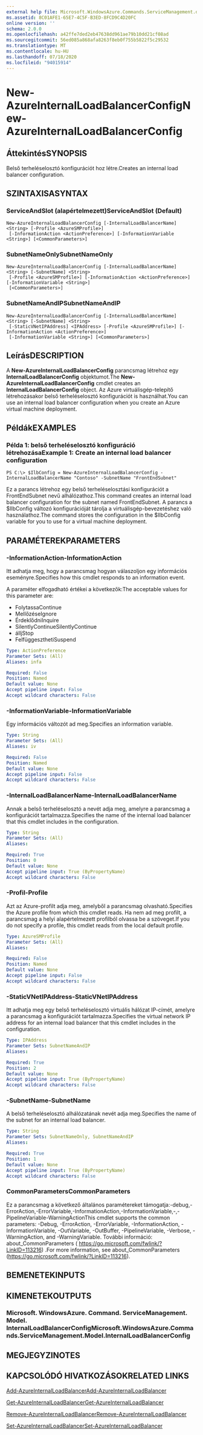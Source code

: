```yaml
---
external help file: Microsoft.WindowsAzure.Commands.ServiceManagement.dll-Help.xml
ms.assetid: 8C01AFE1-65E7-4C5F-B3ED-8FCD9C4D20FC
online version: ''
schema: 2.0.0
ms.openlocfilehash: a42ffe7ded2eb47638dd961ae79b10dd21cf08ad
ms.sourcegitcommit: 56ed085a868afa8263f8eb0f755b5822f5c29532
ms.translationtype: MT
ms.contentlocale: hu-HU
ms.lasthandoff: 07/18/2020
ms.locfileid: "94015914"
---
```

# <span data-ttu-id="002e3-101">New-AzureInternalLoadBalancerConfig</span><span class="sxs-lookup"><span data-stu-id="002e3-101">New-AzureInternalLoadBalancerConfig</span></span>

## <span data-ttu-id="002e3-102">Áttekintés</span><span class="sxs-lookup"><span data-stu-id="002e3-102">SYNOPSIS</span></span>
<span data-ttu-id="002e3-103">Belső terheléselosztó konfigurációt hoz létre.</span><span class="sxs-lookup"><span data-stu-id="002e3-103">Creates an internal load balancer configuration.</span></span>

## <span data-ttu-id="002e3-104">SZINTAXISA</span><span class="sxs-lookup"><span data-stu-id="002e3-104">SYNTAX</span></span>

### <span data-ttu-id="002e3-105">ServiceAndSlot (alapértelmezett)</span><span class="sxs-lookup"><span data-stu-id="002e3-105">ServiceAndSlot (Default)</span></span>
```
New-AzureInternalLoadBalancerConfig [-InternalLoadBalancerName] <String> [-Profile <AzureSMProfile>]
 [-InformationAction <ActionPreference>] [-InformationVariable <String>] [<CommonParameters>]
```

### <span data-ttu-id="002e3-106">SubnetNameOnly</span><span class="sxs-lookup"><span data-stu-id="002e3-106">SubnetNameOnly</span></span>
```
New-AzureInternalLoadBalancerConfig [-InternalLoadBalancerName] <String> [-SubnetName] <String>
 [-Profile <AzureSMProfile>] [-InformationAction <ActionPreference>] [-InformationVariable <String>]
 [<CommonParameters>]
```

### <span data-ttu-id="002e3-107">SubnetNameAndIP</span><span class="sxs-lookup"><span data-stu-id="002e3-107">SubnetNameAndIP</span></span>
```
New-AzureInternalLoadBalancerConfig [-InternalLoadBalancerName] <String> [-SubnetName] <String>
 [-StaticVNetIPAddress] <IPAddress> [-Profile <AzureSMProfile>] [-InformationAction <ActionPreference>]
 [-InformationVariable <String>] [<CommonParameters>]
```

## <span data-ttu-id="002e3-108">Leírás</span><span class="sxs-lookup"><span data-stu-id="002e3-108">DESCRIPTION</span></span>
<span data-ttu-id="002e3-109">A **New-AzureInternalLoadBalancerConfig** parancsmag létrehoz egy **InternalLoadBalancerConfig** objektumot.</span><span class="sxs-lookup"><span data-stu-id="002e3-109">The **New-AzureInternalLoadBalancerConfig** cmdlet creates an **InternalLoadBalancerConfig** object.</span></span>
<span data-ttu-id="002e3-110">Az Azure virtuálisgép-telepítő létrehozásakor belső terheléselosztó konfigurációt is használhat.</span><span class="sxs-lookup"><span data-stu-id="002e3-110">You can use an internal load balancer configuration when you create an Azure virtual machine deployment.</span></span>

## <span data-ttu-id="002e3-111">Példák</span><span class="sxs-lookup"><span data-stu-id="002e3-111">EXAMPLES</span></span>

### <span data-ttu-id="002e3-112">Példa 1: belső terheléselosztó konfiguráció létrehozása</span><span class="sxs-lookup"><span data-stu-id="002e3-112">Example 1: Create an internal load balancer configuration</span></span>
```
PS C:\> $IlbConfig = New-AzureInternalLoadBalancerConfig -InternalLoadBalancerName "Contoso" -SubnetName "FrontEndSubnet"
```

<span data-ttu-id="002e3-113">Ez a parancs létrehoz egy belső terheléselosztási konfigurációt a FrontEndSubnet nevű alhálózathoz.</span><span class="sxs-lookup"><span data-stu-id="002e3-113">This command creates an internal load balancer configuration for the subnet named FrontEndSubnet.</span></span>
<span data-ttu-id="002e3-114">A parancs a $IlbConfig változó konfigurációját tárolja a virtuálisgép-bevezetéshez való használathoz.</span><span class="sxs-lookup"><span data-stu-id="002e3-114">The command stores the configuration in the $IlbConfig variable for you to use for a virtual machine deployment.</span></span>

## <span data-ttu-id="002e3-115">PARAMÉTEREK</span><span class="sxs-lookup"><span data-stu-id="002e3-115">PARAMETERS</span></span>

### <span data-ttu-id="002e3-116">-InformationAction</span><span class="sxs-lookup"><span data-stu-id="002e3-116">-InformationAction</span></span>
<span data-ttu-id="002e3-117">Itt adhatja meg, hogy a parancsmag hogyan válaszoljon egy információs eseményre.</span><span class="sxs-lookup"><span data-stu-id="002e3-117">Specifies how this cmdlet responds to an information event.</span></span>

<span data-ttu-id="002e3-118">A paraméter elfogadható értékei a következők:</span><span class="sxs-lookup"><span data-stu-id="002e3-118">The acceptable values for this parameter are:</span></span>

- <span data-ttu-id="002e3-119">Folytassa</span><span class="sxs-lookup"><span data-stu-id="002e3-119">Continue</span></span>
- <span data-ttu-id="002e3-120">Mellőzése</span><span class="sxs-lookup"><span data-stu-id="002e3-120">Ignore</span></span>
- <span data-ttu-id="002e3-121">Érdeklődni</span><span class="sxs-lookup"><span data-stu-id="002e3-121">Inquire</span></span>
- <span data-ttu-id="002e3-122">SilentlyContinue</span><span class="sxs-lookup"><span data-stu-id="002e3-122">SilentlyContinue</span></span>
- <span data-ttu-id="002e3-123">állj</span><span class="sxs-lookup"><span data-stu-id="002e3-123">Stop</span></span>
- <span data-ttu-id="002e3-124">Felfüggesztheti</span><span class="sxs-lookup"><span data-stu-id="002e3-124">Suspend</span></span>

```yaml
Type: ActionPreference
Parameter Sets: (All)
Aliases: infa

Required: False
Position: Named
Default value: None
Accept pipeline input: False
Accept wildcard characters: False
```

### <span data-ttu-id="002e3-125">-InformationVariable</span><span class="sxs-lookup"><span data-stu-id="002e3-125">-InformationVariable</span></span>
<span data-ttu-id="002e3-126">Egy információs változót ad meg.</span><span class="sxs-lookup"><span data-stu-id="002e3-126">Specifies an information variable.</span></span>

```yaml
Type: String
Parameter Sets: (All)
Aliases: iv

Required: False
Position: Named
Default value: None
Accept pipeline input: False
Accept wildcard characters: False
```

### <span data-ttu-id="002e3-127">-InternalLoadBalancerName</span><span class="sxs-lookup"><span data-stu-id="002e3-127">-InternalLoadBalancerName</span></span>
<span data-ttu-id="002e3-128">Annak a belső terheléselosztó a nevét adja meg, amelyre a parancsmag a konfigurációt tartalmazza.</span><span class="sxs-lookup"><span data-stu-id="002e3-128">Specifies the name of the internal load balancer that this cmdlet includes in the configuration.</span></span>

```yaml
Type: String
Parameter Sets: (All)
Aliases: 

Required: True
Position: 0
Default value: None
Accept pipeline input: True (ByPropertyName)
Accept wildcard characters: False
```

### <span data-ttu-id="002e3-129">-Profil</span><span class="sxs-lookup"><span data-stu-id="002e3-129">-Profile</span></span>
<span data-ttu-id="002e3-130">Azt az Azure-profilt adja meg, amelyből a parancsmag olvasható.</span><span class="sxs-lookup"><span data-stu-id="002e3-130">Specifies the Azure profile from which this cmdlet reads.</span></span>
<span data-ttu-id="002e3-131">Ha nem ad meg profilt, a parancsmag a helyi alapértelmezett profilból olvassa be a szöveget.</span><span class="sxs-lookup"><span data-stu-id="002e3-131">If you do not specify a profile, this cmdlet reads from the local default profile.</span></span>

```yaml
Type: AzureSMProfile
Parameter Sets: (All)
Aliases: 

Required: False
Position: Named
Default value: None
Accept pipeline input: False
Accept wildcard characters: False
```

### <span data-ttu-id="002e3-132">-StaticVNetIPAddress</span><span class="sxs-lookup"><span data-stu-id="002e3-132">-StaticVNetIPAddress</span></span>
<span data-ttu-id="002e3-133">Itt adhatja meg egy belső terheléselosztó virtuális hálózat IP-címét, amelyre a parancsmag a konfigurációt tartalmazza.</span><span class="sxs-lookup"><span data-stu-id="002e3-133">Specifies the virtual network IP address for an internal load balancer that this cmdlet includes in the configuration.</span></span>

```yaml
Type: IPAddress
Parameter Sets: SubnetNameAndIP
Aliases: 

Required: True
Position: 2
Default value: None
Accept pipeline input: True (ByPropertyName)
Accept wildcard characters: False
```

### <span data-ttu-id="002e3-134">-SubnetName</span><span class="sxs-lookup"><span data-stu-id="002e3-134">-SubnetName</span></span>
<span data-ttu-id="002e3-135">A belső terheléselosztó alhálózatának nevét adja meg.</span><span class="sxs-lookup"><span data-stu-id="002e3-135">Specifies the name of the subnet for an internal load balancer.</span></span>

```yaml
Type: String
Parameter Sets: SubnetNameOnly, SubnetNameAndIP
Aliases: 

Required: True
Position: 1
Default value: None
Accept pipeline input: True (ByPropertyName)
Accept wildcard characters: False
```

### <span data-ttu-id="002e3-136">CommonParameters</span><span class="sxs-lookup"><span data-stu-id="002e3-136">CommonParameters</span></span>
<span data-ttu-id="002e3-137">Ez a parancsmag a következő általános paramétereket támogatja:-debug,-ErrorAction,-ErrorVariable,-InformationAction,-InformationVariable,-,-PipelineVariable-WarningAction</span><span class="sxs-lookup"><span data-stu-id="002e3-137">This cmdlet supports the common parameters: -Debug, -ErrorAction, -ErrorVariable, -InformationAction, -InformationVariable, -OutVariable, -OutBuffer, -PipelineVariable, -Verbose, -WarningAction, and -WarningVariable.</span></span> <span data-ttu-id="002e3-138">További információ: about_CommonParameters ( https://go.microsoft.com/fwlink/?LinkID=113216) .</span><span class="sxs-lookup"><span data-stu-id="002e3-138">For more information, see about_CommonParameters (https://go.microsoft.com/fwlink/?LinkID=113216).</span></span>

## <span data-ttu-id="002e3-139">BEMENETEK</span><span class="sxs-lookup"><span data-stu-id="002e3-139">INPUTS</span></span>

## <span data-ttu-id="002e3-140">KIMENETEK</span><span class="sxs-lookup"><span data-stu-id="002e3-140">OUTPUTS</span></span>

### <span data-ttu-id="002e3-141">Microsoft. WindowsAzure. Command. ServiceManagement. Model. InternalLoadBalancerConfig</span><span class="sxs-lookup"><span data-stu-id="002e3-141">Microsoft.WindowsAzure.Commands.ServiceManagement.Model.InternalLoadBalancerConfig</span></span>

## <span data-ttu-id="002e3-142">MEGJEGYZI</span><span class="sxs-lookup"><span data-stu-id="002e3-142">NOTES</span></span>

## <span data-ttu-id="002e3-143">KAPCSOLÓDÓ HIVATKOZÁSOK</span><span class="sxs-lookup"><span data-stu-id="002e3-143">RELATED LINKS</span></span>

[<span data-ttu-id="002e3-144">Add-AzureInternalLoadBalancer</span><span class="sxs-lookup"><span data-stu-id="002e3-144">Add-AzureInternalLoadBalancer</span></span>](./Add-AzureInternalLoadBalancer.md)

[<span data-ttu-id="002e3-145">Get-AzureInternalLoadBalancer</span><span class="sxs-lookup"><span data-stu-id="002e3-145">Get-AzureInternalLoadBalancer</span></span>](./Get-AzureInternalLoadBalancer.md)

[<span data-ttu-id="002e3-146">Remove-AzureInternalLoadBalancer</span><span class="sxs-lookup"><span data-stu-id="002e3-146">Remove-AzureInternalLoadBalancer</span></span>](./Remove-AzureInternalLoadBalancer.md)

[<span data-ttu-id="002e3-147">Set-AzureInternalLoadBalancer</span><span class="sxs-lookup"><span data-stu-id="002e3-147">Set-AzureInternalLoadBalancer</span></span>](./Set-AzureInternalLoadBalancer.md)


